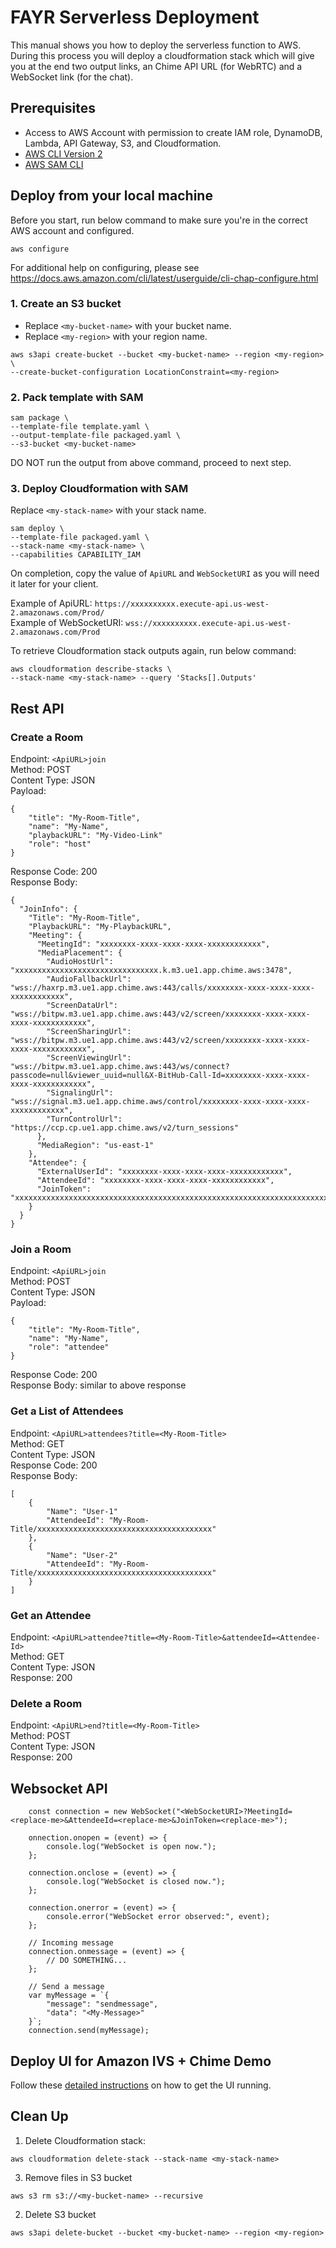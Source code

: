 # FAYR Serverless Deployment

This manual shows you how to deploy the serverless function to AWS. During this process you will deploy a cloudformation stack which will give you at the end two output links, an Chime API URL (for WebRTC) and a WebSocket link (for the chat).

## Prerequisites

-   Access to AWS Account with permission to create IAM role, DynamoDB, Lambda, API Gateway, S3, and Cloudformation.
-   [AWS CLI Version 2](https://docs.aws.amazon.com/cli/latest/userguide/install-cliv2.html)
-   [AWS SAM CLI](https://docs.aws.amazon.com/serverless-application-model/latest/developerguide/what-is-sam.html)

## Deploy from your local machine

Before you start, run below command to make sure you're in the correct AWS account and configured.

```
aws configure
```

For additional help on configuring, please see https://docs.aws.amazon.com/cli/latest/userguide/cli-chap-configure.html

### 1. Create an S3 bucket

-   Replace `<my-bucket-name>` with your bucket name.
-   Replace `<my-region>` with your region name.

```
aws s3api create-bucket --bucket <my-bucket-name> --region <my-region> \
--create-bucket-configuration LocationConstraint=<my-region>
```

### 2. Pack template with SAM

```
sam package \
--template-file template.yaml \
--output-template-file packaged.yaml \
--s3-bucket <my-bucket-name>
```

DO NOT run the output from above command, proceed to next step.

### 3. Deploy Cloudformation with SAM

Replace `<my-stack-name>` with your stack name.

```
sam deploy \
--template-file packaged.yaml \
--stack-name <my-stack-name> \
--capabilities CAPABILITY_IAM
```

On completion, copy the value of `ApiURL` and `WebSocketURI` as you will need it later for your client.

Example of ApiURL: `https://xxxxxxxxxx.execute-api.us-west-2.amazonaws.com/Prod/`<br />
Example of WebSocketURI: `wss://xxxxxxxxxx.execute-api.us-west-2.amazonaws.com/Prod`

To retrieve Cloudformation stack outputs again, run below command:

```
aws cloudformation describe-stacks \
--stack-name <my-stack-name> --query 'Stacks[].Outputs'
```

## Rest API

### Create a Room

Endpoint: `<ApiURL>join`<br />
Method: POST<br />
Content Type: JSON<br />
Payload:

```
{
    "title": "My-Room-Title",
    "name": "My-Name",
    "playbackURL": "My-Video-Link"
    "role": "host"
}
```

Response Code: 200<br />
Response Body:

```
{
  "JoinInfo": {
    "Title": "My-Room-Title",
    "PlaybackURL": "My-PlaybackURL",
    "Meeting": {
      "MeetingId": "xxxxxxxx-xxxx-xxxx-xxxx-xxxxxxxxxxxx",
      "MediaPlacement": {
        "AudioHostUrl": "xxxxxxxxxxxxxxxxxxxxxxxxxxxxxxxx.k.m3.ue1.app.chime.aws:3478",
        "AudioFallbackUrl": "wss://haxrp.m3.ue1.app.chime.aws:443/calls/xxxxxxxx-xxxx-xxxx-xxxx-xxxxxxxxxxxx",
        "ScreenDataUrl": "wss://bitpw.m3.ue1.app.chime.aws:443/v2/screen/xxxxxxxx-xxxx-xxxx-xxxx-xxxxxxxxxxxx",
        "ScreenSharingUrl": "wss://bitpw.m3.ue1.app.chime.aws:443/v2/screen/xxxxxxxx-xxxx-xxxx-xxxx-xxxxxxxxxxxx",
        "ScreenViewingUrl": "wss://bitpw.m3.ue1.app.chime.aws:443/ws/connect?passcode=null&viewer_uuid=null&X-BitHub-Call-Id=xxxxxxxx-xxxx-xxxx-xxxx-xxxxxxxxxxxx",
        "SignalingUrl": "wss://signal.m3.ue1.app.chime.aws/control/xxxxxxxx-xxxx-xxxx-xxxx-xxxxxxxxxxxx",
        "TurnControlUrl": "https://ccp.cp.ue1.app.chime.aws/v2/turn_sessions"
      },
      "MediaRegion": "us-east-1"
    },
    "Attendee": {
      "ExternalUserId": "xxxxxxxx-xxxx-xxxx-xxxx-xxxxxxxxxxxx",
      "AttendeeId": "xxxxxxxx-xxxx-xxxx-xxxx-xxxxxxxxxxxx",
      "JoinToken": "xxxxxxxxxxxxxxxxxxxxxxxxxxxxxxxxxxxxxxxxxxxxxxxxxxxxxxxxxxxxxxxxxxxxxxxxxxxxxxxxxxxxxxxxxxxxxxxxxx"
    }
  }
}
```

### Join a Room

Endpoint: `<ApiURL>join`<br />
Method: POST<br />
Content Type: JSON<br />
Payload:

```
{
    "title": "My-Room-Title",
    "name": "My-Name",
    "role": "attendee"
}
```

Response Code: 200<br />
Response Body: similar to above response

### Get a List of Attendees

Endpoint: `<ApiURL>attendees?title=<My-Room-Title>`<br />
Method: GET<br />
Content Type: JSON<br />
Response Code: 200<br />
Response Body:

```
[
    {
        "Name": "User-1"
        "AttendeeId": "My-Room-Title/xxxxxxxxxxxxxxxxxxxxxxxxxxxxxxxxxxxxxxx"
    },
    {
        "Name": "User-2"
        "AttendeeId": "My-Room-Title/xxxxxxxxxxxxxxxxxxxxxxxxxxxxxxxxxxxxxxx"
    }
]
```

### Get an Attendee

Endpoint: `<ApiURL>attendee?title=<My-Room-Title>&attendeeId=<Attendee-Id>`<br />
Method: GET<br />
Content Type: JSON<br />
Response: 200

### Delete a Room

Endpoint: `<ApiURL>end?title=<My-Room-Title>`<br />
Method: POST<br />
Content Type: JSON<br />
Response: 200

## Websocket API

```
    const connection = new WebSocket("<WebSocketURI>?MeetingId=<replace-me>&AttendeeId=<replace-me>&JoinToken=<replace-me>");

    onnection.onopen = (event) => {
        console.log("WebSocket is open now.");
    };

    connection.onclose = (event) => {
        console.log("WebSocket is closed now.");
    };

    connection.onerror = (event) => {
        console.error("WebSocket error observed:", event);
    };

    // Incoming message
    connection.onmessage = (event) => {
        // DO SOMETHING...
    };

    // Send a message
    var myMessage = `{
        "message": "sendmessage",
        "data": "<My-Message>"
    }`;
    connection.send(myMessage);
```

## Deploy UI for Amazon IVS + Chime Demo

Follow these [detailed instructions](../web-ui) on how to get the UI running.

## Clean Up

1. Delete Cloudformation stack:

```
aws cloudformation delete-stack --stack-name <my-stack-name>
```

3. Remove files in S3 bucket

```
aws s3 rm s3://<my-bucket-name> --recursive
```

2. Delete S3 bucket

```
aws s3api delete-bucket --bucket <my-bucket-name> --region <my-region>
```
